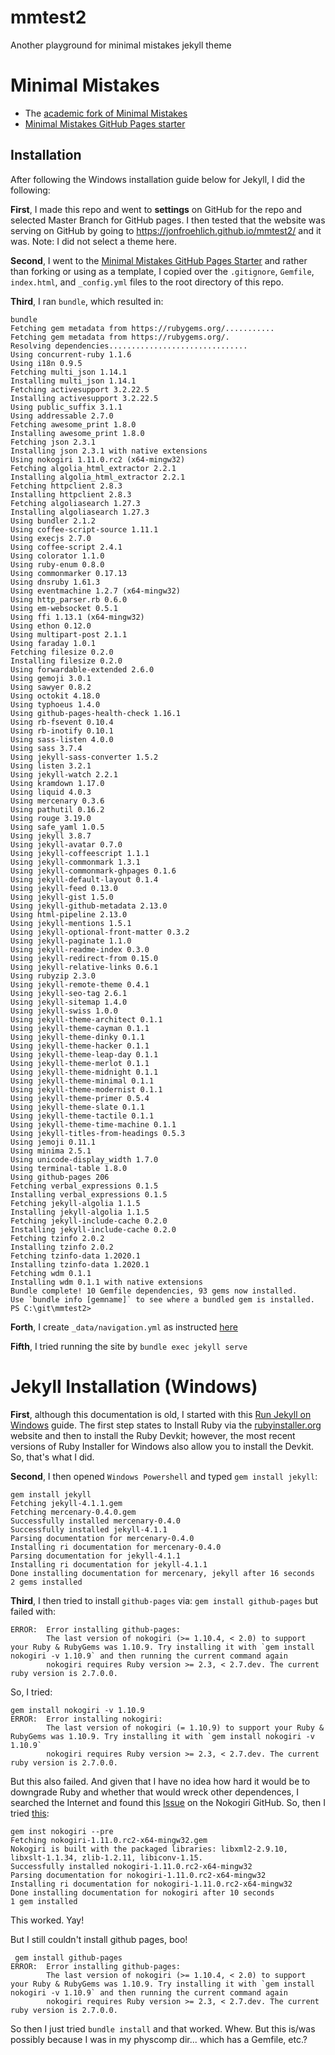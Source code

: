 # mmtest2
Another playground for minimal mistakes jekyll theme

# Minimal Mistakes

- The [academic fork of Minimal Mistakes](https://github.com/academicpages/academicpages.github.io)
- [Minimal Mistakes GitHub Pages starter](https://github.com/mmistakes/mm-github-pages-starter)

## Installation
After following the Windows installation guide below for Jekyll, I did the following:

**First**, I made this repo and went to **settings** on GitHub for the repo and selected Master Branch for GitHub pages. I then tested that the website was serving on GitHub by going to https://jonfroehlich.github.io/mmtest2/ and it was. Note: I did not select a theme here.

**Second**, I went to the [Minimal Mistakes GitHub Pages Starter](https://github.com/mmistakes/mm-github-pages-starter) and rather than forking or using as a template, I copied over the `.gitignore`, `Gemfile`, `index.html`, and `_config.yml` files to the root directory of this repo.

**Third**, I ran `bundle`, which resulted in:

```
bundle
Fetching gem metadata from https://rubygems.org/...........
Fetching gem metadata from https://rubygems.org/.
Resolving dependencies...............................
Using concurrent-ruby 1.1.6
Using i18n 0.9.5
Fetching multi_json 1.14.1
Installing multi_json 1.14.1
Fetching activesupport 3.2.22.5
Installing activesupport 3.2.22.5
Using public_suffix 3.1.1
Using addressable 2.7.0
Fetching awesome_print 1.8.0
Installing awesome_print 1.8.0
Fetching json 2.3.1
Installing json 2.3.1 with native extensions
Using nokogiri 1.11.0.rc2 (x64-mingw32)
Fetching algolia_html_extractor 2.2.1
Installing algolia_html_extractor 2.2.1
Fetching httpclient 2.8.3
Installing httpclient 2.8.3
Fetching algoliasearch 1.27.3
Installing algoliasearch 1.27.3
Using bundler 2.1.2
Using coffee-script-source 1.11.1
Using execjs 2.7.0
Using coffee-script 2.4.1
Using colorator 1.1.0
Using ruby-enum 0.8.0
Using commonmarker 0.17.13
Using dnsruby 1.61.3
Using eventmachine 1.2.7 (x64-mingw32)
Using http_parser.rb 0.6.0
Using em-websocket 0.5.1
Using ffi 1.13.1 (x64-mingw32)
Using ethon 0.12.0
Using multipart-post 2.1.1
Using faraday 1.0.1
Fetching filesize 0.2.0
Installing filesize 0.2.0
Using forwardable-extended 2.6.0
Using gemoji 3.0.1
Using sawyer 0.8.2
Using octokit 4.18.0
Using typhoeus 1.4.0
Using github-pages-health-check 1.16.1
Using rb-fsevent 0.10.4
Using rb-inotify 0.10.1
Using sass-listen 4.0.0
Using sass 3.7.4
Using jekyll-sass-converter 1.5.2
Using listen 3.2.1
Using jekyll-watch 2.2.1
Using kramdown 1.17.0
Using liquid 4.0.3
Using mercenary 0.3.6
Using pathutil 0.16.2
Using rouge 3.19.0
Using safe_yaml 1.0.5
Using jekyll 3.8.7
Using jekyll-avatar 0.7.0
Using jekyll-coffeescript 1.1.1
Using jekyll-commonmark 1.3.1
Using jekyll-commonmark-ghpages 0.1.6
Using jekyll-default-layout 0.1.4
Using jekyll-feed 0.13.0
Using jekyll-gist 1.5.0
Using jekyll-github-metadata 2.13.0
Using html-pipeline 2.13.0
Using jekyll-mentions 1.5.1
Using jekyll-optional-front-matter 0.3.2
Using jekyll-paginate 1.1.0
Using jekyll-readme-index 0.3.0
Using jekyll-redirect-from 0.15.0
Using jekyll-relative-links 0.6.1
Using rubyzip 2.3.0
Using jekyll-remote-theme 0.4.1
Using jekyll-seo-tag 2.6.1
Using jekyll-sitemap 1.4.0
Using jekyll-swiss 1.0.0
Using jekyll-theme-architect 0.1.1
Using jekyll-theme-cayman 0.1.1
Using jekyll-theme-dinky 0.1.1
Using jekyll-theme-hacker 0.1.1
Using jekyll-theme-leap-day 0.1.1
Using jekyll-theme-merlot 0.1.1
Using jekyll-theme-midnight 0.1.1
Using jekyll-theme-minimal 0.1.1
Using jekyll-theme-modernist 0.1.1
Using jekyll-theme-primer 0.5.4
Using jekyll-theme-slate 0.1.1
Using jekyll-theme-tactile 0.1.1
Using jekyll-theme-time-machine 0.1.1
Using jekyll-titles-from-headings 0.5.3
Using jemoji 0.11.1
Using minima 2.5.1
Using unicode-display_width 1.7.0
Using terminal-table 1.8.0
Using github-pages 206
Fetching verbal_expressions 0.1.5
Installing verbal_expressions 0.1.5
Fetching jekyll-algolia 1.1.5
Installing jekyll-algolia 1.1.5
Fetching jekyll-include-cache 0.2.0
Installing jekyll-include-cache 0.2.0
Fetching tzinfo 2.0.2
Installing tzinfo 2.0.2
Fetching tzinfo-data 1.2020.1
Installing tzinfo-data 1.2020.1
Fetching wdm 0.1.1
Installing wdm 0.1.1 with native extensions
Bundle complete! 10 Gemfile dependencies, 93 gems now installed.
Use `bundle info [gemname]` to see where a bundled gem is installed.
PS C:\git\mmtest2>
```

**Forth**, I create `_data/navigation.yml` as instructed [here](https://mmistakes.github.io/minimal-mistakes/docs/quick-start-guide/#starting-fresh)

**Fifth**, I tried running the site by `bundle exec jekyll serve`

# Jekyll Installation (Windows)
**First**, although this documentation is old, I started with this [Run Jekyll on Windows](https://jekyll-windows.juthilo.com/) guide. The first step states to Install Ruby via the [rubyinstaller.org](http://rubyinstaller.org/downloads/) website and then to install the Ruby Devkit; however, the most recent versions of Ruby Installer for Windows also allow you to install the Devkit. So, that's what I did.
 
**Second**, I then opened `Windows Powershell` and typed `gem install jekyll`:

```
gem install jekyll
Fetching jekyll-4.1.1.gem
Fetching mercenary-0.4.0.gem
Successfully installed mercenary-0.4.0
Successfully installed jekyll-4.1.1
Parsing documentation for mercenary-0.4.0
Installing ri documentation for mercenary-0.4.0
Parsing documentation for jekyll-4.1.1
Installing ri documentation for jekyll-4.1.1
Done installing documentation for mercenary, jekyll after 16 seconds
2 gems installed
```

**Third**, I then tried to install `github-pages` via: `gem install github-pages` but failed with:

```
ERROR:  Error installing github-pages:
        The last version of nokogiri (>= 1.10.4, < 2.0) to support your Ruby & RubyGems was 1.10.9. Try installing it with `gem install nokogiri -v 1.10.9` and then running the current command again
        nokogiri requires Ruby version >= 2.3, < 2.7.dev. The current ruby version is 2.7.0.0.
```

So, I tried:

```
gem install nokogiri -v 1.10.9
ERROR:  Error installing nokogiri:
        The last version of nokogiri (= 1.10.9) to support your Ruby & RubyGems was 1.10.9. Try installing it with `gem install nokogiri -v 1.10.9`
        nokogiri requires Ruby version >= 2.3, < 2.7.dev. The current ruby version is 2.7.0.0.
```

But this also failed. And given that I have no idea how hard it would be to downgrade Ruby and whether that would wreck other dependences, I searched the Internet and found this [Issue](https://github.com/sparklemotion/nokogiri/issues/1961) on the Nokogiri GitHub. So, then I tried [this](https://github.com/sparklemotion/nokogiri/issues/1961#issuecomment-581851368):

```
gem inst nokogiri --pre
Fetching nokogiri-1.11.0.rc2-x64-mingw32.gem
Nokogiri is built with the packaged libraries: libxml2-2.9.10, libxslt-1.1.34, zlib-1.2.11, libiconv-1.15.
Successfully installed nokogiri-1.11.0.rc2-x64-mingw32
Parsing documentation for nokogiri-1.11.0.rc2-x64-mingw32
Installing ri documentation for nokogiri-1.11.0.rc2-x64-mingw32
Done installing documentation for nokogiri after 10 seconds
1 gem installed
```

This worked. Yay!

But I still couldn't install github pages, boo!

```
 gem install github-pages
ERROR:  Error installing github-pages:
        The last version of nokogiri (>= 1.10.4, < 2.0) to support your Ruby & RubyGems was 1.10.9. Try installing it with `gem install nokogiri -v 1.10.9` and then running the current command again
        nokogiri requires Ruby version >= 2.3, < 2.7.dev. The current ruby version is 2.7.0.0.
```

So then I just tried `bundle install` and that worked. Whew. But this is/was possibly because I was in my physcomp dir... which has a Gemfile, etc.?




